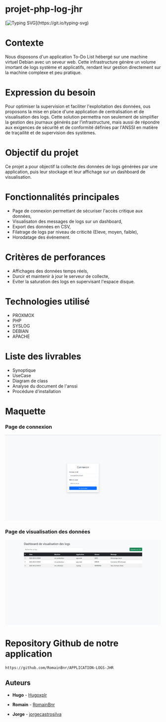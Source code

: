 ﻿# projet-php-log-jhr

[![Typing SVG](https://readme-typing-svg.herokuapp.com?color=27538D&lines=Bienvenue+sur+le+repository+Github;)](https://git.io/typing-svg)

# Contexte
Nous disposons d'un application To-Do List hébergé sur une machine virtuel Debian avec un seveur web. Cette infrastructure génère un volume imortant de logs système et applicatifs, rendant leur gestion directement sur la machine complexe et peu pratique. 

# Expression du besoin
Pour optimiser la supervision et faciliter l'exploitation des données, ous proposons la mise en place d'une application de centralisation et de visualisation des logs. Cette solution permettra non seulement de simplifier la gestion des journaux générés par l'infrastructure, mais aussi de répondre aux exigences de sécurité et de conformité définies par l'ANSSI en matière de traçailité et de supervision des systèmes.

# Objectif du projet
Ce projet a pour objectif la collecte des données de logs générées par une application, puis leur stockage et leur affichage sur un dashboard de visualisation. 

# Fonctionnalités principales
* Page de connexion permettant de sécuriser l'accès critique aux données,
* Visualisaton des messages de logs sur un dashboard,
* Export des données en CSV, 
* Filatrage de logs par niveau de criticité (Eleve, moyen, faible), 
* Horodatage des événement.

# Critères de perforances
* Affichages des données temps réels,
* Durcir et maintenir à jour le serveur de collecte, 
* Eviter la saturation des logs en supervisant l'espace disque.

# Technologies utilisé
* PROXMOX
* PHP
* SYSLOG
* DEBIAN
* APACHE

# Liste des livrables
* Synoptique
* UseCase
* Diagram de class
* Analyse du document de l'anssi
* Procédure d'installation

# Maquette 
### Page de connexion
![PageLogin](/media/login.png)
### Page de visualisation des données
![VisualisationDashboard](/media/dashboard.png)

# Repository Github de notre application
```
https://github.com/RomainBnr/APPLICATION-LOGS-JHR
```
## Auteurs
* **Hugo** - [Hugoxplr](https://github.com/hugoxplr)
* **Romain** - [RomainBnr](https://github.com/RomainBnr)

* **Jorge** - [jorgecastrosilva](https://github.com/jorgecastrosilva)



